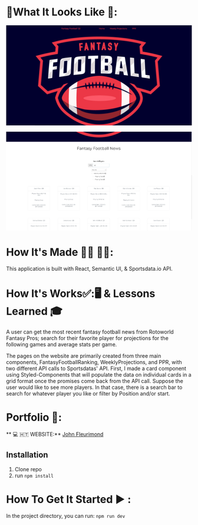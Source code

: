 # :checkered_flag:What It Looks Like :checkered_flag::

![FantansyFootballApp](public/fantasyfootballHomePage.jpeg)

![FantansyFootballPlayers](public/Players.jpeg)

# How It's Made :nut_and_bolt:🔨 :hammer::wrench::

This application is built with React, Semantic UI, & Sportsdata.io API.

# How It's Works:white_check_mark::🖥 & Lessons Learned :mortar_board:

A user can get the most recent fantasy football news from Rotoworld Fantasy Pros; search for their favorite player for projections for the following games and average stats per game.

The pages on the website are primarily created from three main components, FantasyFootballRanking, WeeklyProjections, and PPR, with two different API calls to Sportsdatas' API. First, I made a card component using Styled-Components that will populate the data on individual cards in a grid format once the promises come back from the API call. Suppose the user would like to see more players. In that case, there is a search bar to search for whatever player you like or filter by Position and/or start.

# Portfolio :open_file_folder::

** :computer: 🇭🇹 WEBSITE:** [John Fleurimond](https://johnfleurimond.netlify.app)

## Installation

1.  Clone repo
2.  run `npm install`

# How To Get It Started :arrow_forward: :

In the project directory, you can run: `npm run dev`
